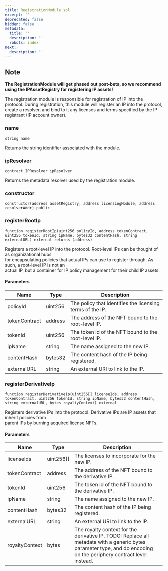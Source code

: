 ```yaml
---
title: RegistrationModule.sol
excerpt: ''
deprecated: false
hidden: false
metadata:
  title: ''
  description: ''
  robots: index
next:
  description: ''
---
```

## Note

**The RegistrationModule will get phased out post-beta, so we recommend using the IPAssetRegistry for registering IP assets!**



The registration module is responsible for registration of IP into the protocol. During registration, this module will register an IP into the protocol, create a resolver, and bind to it any licenses and terms specified by the IP registrant (IP account owner).

### name

```solidity
string name
```

Returns the string identifier associated with the module.

### ipResolver

```solidity
contract IPResolver ipResolver
```

Returns the metadata resolver used by the registration module.

### constructor

```solidity
constructor(address assetRegistry, address licensingModule, address resolverAddr) public
```

### registerRootIp

```solidity
function registerRootIp(uint256 policyId, address tokenContract, uint256 tokenId, string ipName, bytes32 contentHash, string externalURL) external returns (address)
```

Registers a root-level IP into the protocol. Root-level IPs can be thought of as organizational hubs  
for encapsulating policies that actual IPs can use to register through. As such, a root-level IP is not an  
actual IP, but a container for IP policy management for their child IP assets.

#### Parameters

| Name          | Type    | Description                                               |
| ------------- | ------- | --------------------------------------------------------- |
| policyId      | uint256 | The policy that identifies the licensing terms of the IP. |
| tokenContract | address | The address of the NFT bound to the root-level IP.        |
| tokenId       | uint256 | The token id of the NFT bound to the root-level IP.       |
| ipName        | string  | The name assigned to the new IP.                          |
| contentHash   | bytes32 | The content hash of the IP being registered.              |
| externalURL   | string  | An external URI to link to the IP.                        |

### registerDerivativeIp

```solidity
function registerDerivativeIp(uint256[] licenseIds, address tokenContract, uint256 tokenId, string ipName, bytes32 contentHash, string externalURL, bytes royaltyContext) external
```

Registers derivative IPs into the protocol. Derivative IPs are IP assets that inherit policies from  
parent IPs by burning acquired license NFTs.

#### Parameters

| Name           | Type       | Description                                                                                                                                                               |
| -------------- | ---------- | ------------------------------------------------------------------------------------------------------------------------------------------------------------------------- |
| licenseIds     | uint256\[] | The licenses to incorporate for the new IP.                                                                                                                               |
| tokenContract  | address    | The address of the NFT bound to the derivative IP.                                                                                                                        |
| tokenId        | uint256    | The token id of the NFT bound to the derivative IP.                                                                                                                       |
| ipName         | string     | The name assigned to the new IP.                                                                                                                                          |
| contentHash    | bytes32    | The content hash of the IP being registered.                                                                                                                              |
| externalURL    | string     | An external URI to link to the IP.                                                                                                                                        |
| royaltyContext | bytes      | The royalty context for the derivative IP. TODO: Replace all metadata with a generic bytes parameter type, and do       encoding on the periphery contract level instead. |